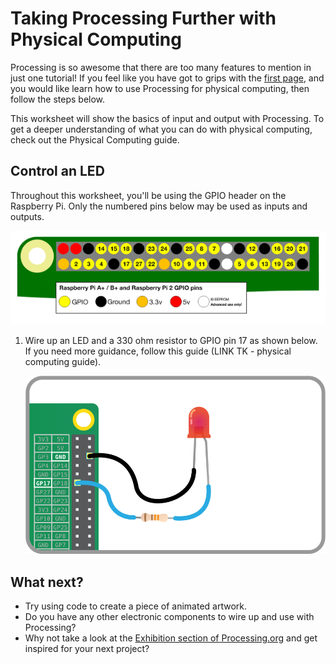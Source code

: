 # Taking Processing Further with Physical Computing

Processing is so awesome that there are too many features to mention in just one tutorial! If you feel like you have got to grips with the [first page](worksheet.md), and you would like learn how to use Processing for physical computing, then follow the steps below.

This worksheet will show the basics of input and output with Processing. To get a deeper understanding of what you can do with physical computing, check out the Physical Computing guide.

## Control an LED
Throughout this worksheet, you'll be using the GPIO header on the Raspberry Pi. Only the numbered pins below may be used as inputs and outputs.

![](images/gpio-numbers-pi2.png)

1. Wire up an LED and a 330 ohm resistor to GPIO pin 17 as shown below. If you need more guidance, follow this guide (LINK TK - physical computing guide).

	![](images/led-gpio17.png)



## What next?
- Try using code to create a piece of animated artwork.
- Do you have any other electronic components to wire up and use with Processing?
- Why not take a look at the [Exhibition section of Processing.org](https://processing.org/exhibition/) and get inspired for your next project?

